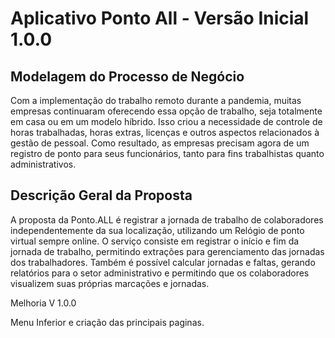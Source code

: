 # Aplicativo Ponto All - Versão Inicial 1.0.0

## Modelagem do Processo de Negócio
Com a implementação do trabalho remoto durante a pandemia, muitas empresas continuaram oferecendo essa opção de trabalho, seja totalmente em casa ou em um modelo híbrido. Isso criou a necessidade de controle de horas trabalhadas, horas extras, licenças e outros aspectos relacionados à gestão de pessoal. Como resultado, as empresas precisam agora de um registro de ponto para seus funcionários, tanto para fins trabalhistas quanto administrativos.

## Descrição Geral da Proposta 

A proposta da Ponto.ALL é registrar a jornada de trabalho de colaboradores independentemente da sua localização, utilizando um Relógio de ponto virtual sempre online. O serviço consiste em registrar o início e fim da jornada de trabalho, permitindo extrações para gerenciamento das jornadas dos trabalhadores. Também é possível calcular jornadas e faltas, gerando relatórios para o setor administrativo e permitindo que os colaboradores visualizem suas próprias marcações e jornadas.


Melhoria V 1.0.0

Menu Inferior e criação das principais paginas.